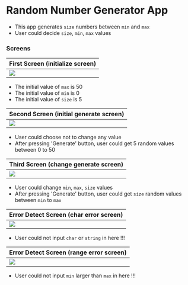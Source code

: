 # Random Number Generator App
- This app generates `size` numbers between `min` and `max`
- User could decide `size`, `min`, `max` values

### Screens

| First Screen (initialize screen)    |
| ----------------------------------- |
| ![](https://i.imgur.com/zAfGAQ6.png)|

- The initial value of `max` is 50
- The initial value of `min` is 0
- The initial value of `size` is 5



| Second Screen (initial generate screen)      |
| -------------------------------------------- |
| ![](https://i.imgur.com/bPMaGoi.png)         |

- User could choose not to change any value
- After pressing 'Generate' button, user could get 5 random values between 0 to 50

| Third Screen (change generate screen)       |
| ------------------------------------------- |
| ![](https://i.imgur.com/Dtvm5c2.png)        |

- User could change `min`, `max`, `size` values
- After pressing 'Generate' button, user could get `size` random values between `min` to `max`



| Error Detect Screen (char error screen)     |
| ------------------------------------------- |
| ![](https://i.imgur.com/OuBuWn7.png)        |

- User could not input `char` or `string` in here !!!

| Error Detect Screen (range error screen)    |
| ------------------------------------------- |
| ![](https://i.imgur.com/xIHLA75.png)        |

- User could not input `min` larger than `max` in here !!!




